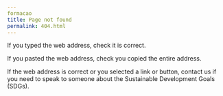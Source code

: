 ```yaml
---
formacao
title: Page not found
permalink: 404.html
---
```

If you typed the web address, check it is correct.

If you pasted the web address, check you copied the entire address.

If the web address is correct or you selected a link or button, contact us if you need to speak to someone about the Sustainable Development Goals (SDGs).
